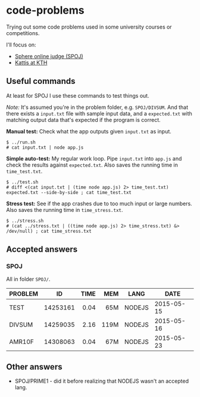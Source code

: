 # code-problems
Trying out some code problems used in some university courses or competitions.

I'll focus on:

* [Sphere online judge (SPOJ)](http://www.spoj.com/)
* [Kattis at KTH](https://kth.kattis.com)

## Useful commands
At least for SPOJ I use these commands to test things out.

*Note:* It's assumed you're in the problem folder, e.g. `SPOJ/DIVSUM`. And that there exists a `input.txt` file with sample input data, and a `expected.txt` with matching output data that's expected if the program is correct.

**Manual test:** Check what the app outputs given `input.txt` as input.

````
$ ../run.sh
# cat input.txt | node app.js
````

**Simple auto-test:** My regular work loop. Pipe `input.txt` into `app.js` and check the results against `expected.txt`. Also saves the running time in `time_test.txt`.

````
$ ../test.sh
# diff <(cat input.txt | (time node app.js) 2> time_test.txt) expected.txt --side-by-side ; cat time_test.txt
````

**Stress test:** See if the app crashes due to too much input or large numbers. Also saves the running time in `time_stress.txt`.
````
$ ../stress.sh
# (cat ../stress.txt | ((time node app.js) 2> time_stress.txt) &> /dev/null) ; cat time_stress.txt
````

## Accepted answers

### SPOJ
All in folder `SPOJ/`.

PROBLEM  | ID | TIME | MEM | LANG | DATE
-------  | --- | ---:| ---:| ---- | ----
TEST | 14253161 | 0.04 | 65M | NODEJS | 2015-05-15
DIVSUM  | 14259035 | 2.16 | 119M | NODEJS | 2015-05-16
AMR10F  | 14308063 | 0.04 | 67M | NODEJS | 2015-05-23

## Other answers

* SPOJ/PRIME1 - did it before realizing that NODEJS wasn't an accepted lang.
